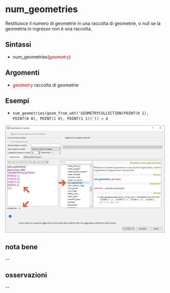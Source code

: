 # num_geometries

Restituisce il numero di geometrie in una raccolta di geometrie, o null se la geometria in ingresso non è una raccolta.

## Sintassi

- num_geometries(_<span style="color:red;">geometry</span>_)

## Argomenti

* _<span style="color:red;">geometry</span>_ raccolta di geometrie

## Esempi

* `num_geometries(geom_from_wkt('GEOMETRYCOLLECTION(POINT(0 1), POINT(0 0), POINT(1 0), POINT(1 1))')) → 4`


![](../../img/geometria/num_geometries/num_geometries1.png)

## nota bene

--

## osservazioni

--